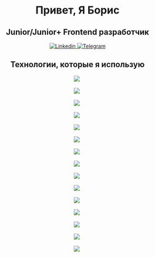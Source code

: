 <div align="center">
  <h1>Привет, Я Борис</h1>
  <h2>Junior/Junior+ Frontend разработчик</h2>

  <a href="https://github.com/RoastedPikachu">
    <img src="https://img.shields.io/badge/LinkedIn-blue?style=for-the-badge&logo=linkedin&logoColor=white" alt="Linkedin"/>
  </a>

  <a href="https://t.me/KorobkaBoris">
    <img src="https://img.shields.io/badge/Telegram-blue?style=for-the-badge&logo=telegram&logoColor=white" alt="Telegram"/>
  </a>
</div>

<div align="center">
  <h2>Технологии, которые я использую</h2>

  <img src="https://cdn.jsdelivr.net/gh/devicons/devicon/icons/javascript/javascript-original.svg" />&nbsp;

  <img src="https://cdn.jsdelivr.net/gh/devicons/devicon/icons/typescript/typescript-original.svg" />&nbsp;

  <img src="https://cdn.jsdelivr.net/gh/devicons/devicon/icons/html5/html5-original-wordmark.svg" />&nbsp;

  <img src="https://cdn.jsdelivr.net/gh/devicons/devicon/icons/css3/css3-original-wordmark.svg" />&nbsp;

  <img src="https://cdn.jsdelivr.net/gh/devicons/devicon/icons/sass/sass-original.svg" />&nbsp;

  <img src="https://cdn.jsdelivr.net/gh/devicons/devicon/icons/tailwindcss/tailwindcss-original-wordmark.svg" />&nbsp;

  <img src="https://cdn.jsdelivr.net/gh/devicons/devicon/icons/react/react-original-wordmark.svg" />&nbsp;

  <img src="https://cdn.jsdelivr.net/gh/devicons/devicon/icons/redux/redux-original.svg" />&nbsp;

  <img src="https://cdn.jsdelivr.net/gh/devicons/devicon/icons/nextjs/nextjs-original.svg" />&nbsp;
  
  <img src="https://cdn.jsdelivr.net/gh/devicons/devicon/icons/vuejs/vuejs-original.svg" />&nbsp;

  <img src="https://cdn.jsdelivr.net/gh/devicons/devicon/icons/nuxtjs/nuxtjs-original.svg" />&nbsp;

  <img src="https://cdn.jsdelivr.net/gh/devicons/devicon/icons/git/git-original.svg" />&nbsp;

  <img src="https://cdn.jsdelivr.net/gh/devicons/devicon/icons/gitlab/gitlab-original.svg" />&nbsp;

  <img src="https://cdn.jsdelivr.net/gh/devicons/devicon/icons/npm/npm-original-wordmark.svg" />&nbsp;

  <img src="https://cdn.jsdelivr.net/gh/devicons/devicon/icons/jest/jest-plain.svg" />&nbsp;
</div>
